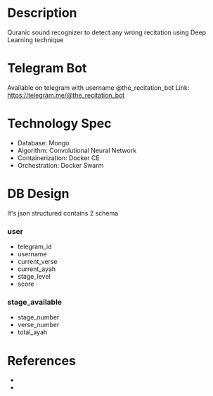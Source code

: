 # Description
Quranic sound recognizer to detect any wrong recitation using Deep Learning technique

# Telegram Bot
Available on telegram with username @the_recitation_bot
Link: https://telegram.me/@the_recitation_bot

# Technology Spec
* Database: Mongo
* Algorithm: Convolutional Neural Network
* Containerization: Docker CE
* Orchestration: Docker Swarm

# DB Design
It's json structured contains 2 schema

### user
* telegram_id
* username
* current_verse
* current_ayah
* stage_level
* score

### stage_available
* stage_number
* verse_number
* total_ayah

# References
*
*
